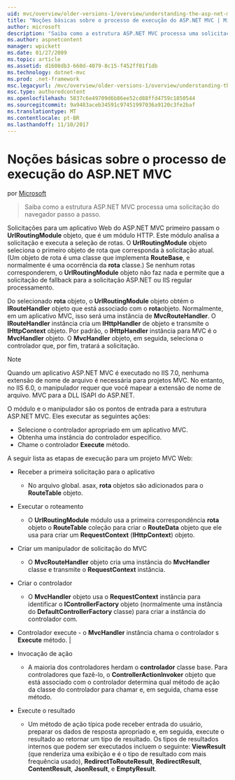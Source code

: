 ```yaml
---
uid: mvc/overview/older-versions-1/overview/understanding-the-asp-net-mvc-execution-process
title: "Noções básicas sobre o processo de execução do ASP.NET MVC | Microsoft Docs"
author: microsoft
description: "Saiba como a estrutura ASP.NET MVC processa uma solicitação do navegador passo a passo."
ms.author: aspnetcontent
manager: wpickett
ms.date: 01/27/2009
ms.topic: article
ms.assetid: d1608db3-660d-4079-8c15-f452ff01f1db
ms.technology: dotnet-mvc
ms.prod: .net-framework
msc.legacyurl: /mvc/overview/older-versions-1/overview/understanding-the-asp-net-mvc-execution-process
msc.type: authoredcontent
ms.openlocfilehash: 5837c6e49709d6b86ee52cd88ffd4759c1850544
ms.sourcegitcommit: 9a9483aceb34591c97451997036a9120c3fe2baf
ms.translationtype: MT
ms.contentlocale: pt-BR
ms.lasthandoff: 11/10/2017
---
```

<a name="understanding-the-aspnet-mvc-execution-process"></a>Noções básicas sobre o processo de execução do ASP.NET MVC
====================
por [Microsoft](https://github.com/microsoft)

> Saiba como a estrutura ASP.NET MVC processa uma solicitação do navegador passo a passo.


Solicitações para um aplicativo Web do ASP.NET MVC primeiro passam o **UrlRoutingModule** objeto, que é um módulo HTTP. Este módulo analisa a solicitação e executa a seleção de rotas. O **UrlRoutingModule** objeto seleciona o primeiro objeto de rota que corresponda à solicitação atual. (Um objeto de rota é uma classe que implementa **RouteBase**, e normalmente é uma ocorrência da **rota** classe.) Se nenhum rotas corresponderem, o **UrlRoutingModule** objeto não faz nada e permite que a solicitação de fallback para a solicitação ASP.NET ou IIS regular processamento.

Do selecionado **rota** objeto, o **UrlRoutingModule** objeto obtém o **IRouteHandler** objeto que está associado com o **rota**objeto. Normalmente, em um aplicativo MVC, isso será uma instância de **MvcRouteHandler**. O **IRouteHandler** instância cria um **IHttpHandler** de objeto e transmite o **IHttpContext** objeto. Por padrão, o **IHttpHandler** instância para MVC é o **MvcHandler** objeto. O **MvcHandler** objeto, em seguida, seleciona o controlador que, por fim, tratará a solicitação.

> [!NOTE]
> Quando um aplicativo ASP.NET MVC é executado no IIS 7.0, nenhuma extensão de nome de arquivo é necessária para projetos MVC. No entanto, no IIS 6.0, o manipulador requer que você mapear a extensão de nome de arquivo. MVC para a DLL ISAPI do ASP.NET.


O módulo e o manipulador são os pontos de entrada para a estrutura ASP.NET MVC. Eles executar as seguintes ações:

- Selecione o controlador apropriado em um aplicativo MVC.
- Obtenha uma instância do controlador específico.
- Chame o controlador **Execute** método.

A seguir lista as etapas de execução para um projeto MVC Web:

- Receber a primeira solicitação para o aplicativo 

    - No arquivo global. asax, **rota** objetos são adicionados para o **RouteTable** objeto.
- Executar o roteamento 

    - O **UrlRoutingModule** módulo usa a primeira correspondência **rota** objeto o **RouteTable** coleção para criar o **RouteData** objeto que ele usa para criar um **RequestContext** (**IHttpContext**) objeto.
- Criar um manipulador de solicitação do MVC 

    - O **MvcRouteHandler** objeto cria uma instância do **MvcHandler** classe e transmite o **RequestContext** instância.
- Criar o controlador 

    - O **MvcHandler** objeto usa o **RequestContext** instância para identificar o **IControllerFactory** objeto (normalmente uma instância do  **DefaultControllerFactory** classe) para criar a instância do controlador com.
- Controlador execute - o **MvcHandler** instância chama o controlador s **Execute** método. |
- Invocação de ação 

    - A maioria dos controladores herdam o **controlador** classe base. Para controladores que fazê-lo, o **ControllerActionInvoker** objeto que está associado com o controlador determina qual método de ação da classe do controlador para chamar e, em seguida, chama esse método.
- Execute o resultado 

    - Um método de ação típica pode receber entrada do usuário, preparar os dados de resposta apropriado e, em seguida, execute o resultado ao retornar um tipo de resultado. Os tipos de resultados internos que podem ser executados incluem o seguinte: **ViewResult** (que renderiza uma exibição e é o tipo de resultado com mais frequência usado), **RedirectToRouteResult**,  **RedirectResult**, **ContentResult**, **JsonResult**, e **EmptyResult**.
